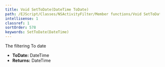 ```yaml
---
title: Void SetToDate(DateTime ToDate)
path: /EJScript/Classes/NSActivityFilter/Member functions/Void SetToDate(DateTime p_0)
intellisense: 1
classref: 1
sortOrder: 578
keywords: SetToDate(DateTime)
---
```



The filtering To date



* **ToDate:** DateTime
* **Returns:** DateTime


